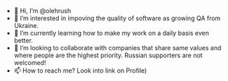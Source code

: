 - 👋 Hi, I’m @olehrush
- 👀 I’m interested in impoving the quality of software as growing QA from Ukraine. 
- 🌱 I’m currently learning how to make my work on a daily basis even better. 
- 💞️ I’m looking to collaborate with companies that share same values and where people are the highest priority. Russian supporters are not welcomed!
- 📫 How to reach me? Look into link on Profile)

<!---
olehrush/olehrush is a ✨ special ✨ repository because its `README.md` (this file) appears on your GitHub profile.
You can click the Preview link to take a look at your changes.
--->
